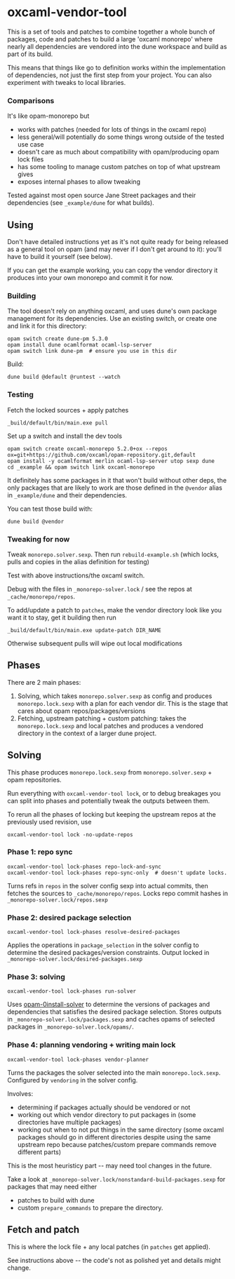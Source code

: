 # oxcaml-vendor-tool

This is a set of tools and patches to combine together a whole bunch of
packages, code and patches to build a large 'oxcaml monorepo' where nearly all
dependencies are vendored into the dune workspace and build as part of its
build.

This means that things like go to definition works within the implementation of
dependencies, not just the first step from your project. You can also experiment
with tweaks to local libraries.

### Comparisons

It's like opam-monorepo but

- works with patches (needed for lots of things in the oxcaml repo)
- less general/will potentially do some things wrong outside of the tested use
  case
- doesn't care as much about compatibility with opam/producing opam lock files
- has some tooling to manage custom patches on top of what upstream gives
- exposes internal phases to allow tweaking

Tested against most open source Jane Street packages and their dependencies (see
`_example/dune` for what builds).

## Using

Don't have detailed instructions yet as it's not quite ready for being released
as a general tool on opam (and may never if I don't get around to it): you'll
have to build it yourself (see below).

If you can get the example working, you can copy the vendor directory it
produces into your own monorepo and commit it for now.

### Building

The tool doesn't rely on anything oxcaml, and uses dune's own package management
for its dependencies. Use an existing switch, or create one and link it for this
directory:

    opam switch create dune-pm 5.3.0
    opam install dune ocamlformat ocaml-lsp-server
    opam switch link dune-pm  # ensure you use in this dir

Build:

    dune build @default @runtest --watch

### Testing

Fetch the locked sources + apply patches

    _build/default/bin/main.exe pull

Set up a switch and install the dev tools

    opam switch create oxcaml-monorepo 5.2.0+ox --repos ox=git+https://github.com/oxcaml/opam-repository.git,default
    opam install -y ocamlformat merlin ocaml-lsp-server utop sexp dune
    cd _example && opam switch link oxcaml-monorepo

It definitely has some packages in it that won't build without other deps, the
only packages that are likely to work are those defined in the `@vendor` alias
in `_example/dune` and their dependencies.

You can test those build with:

    dune build @vendor

### Tweaking for now

Tweak `monorepo.solver.sexp`. Then run `rebuild-example.sh` (which locks, pulls and copies in the alias definition for testing)

Test with above instructions/the oxcaml switch.

Debug with the files in `_monorepo-solver.lock` / see the repos at
`_cache/monorepo/repos`.

To add/update a patch to `patches`, make the vendor directory look like you want
it to stay, get it building then run

    _build/default/bin/main.exe update-patch DIR_NAME

Otherwise subsequent pulls will wipe out local modifications

## Phases

There are 2 main phases:

1. Solving, which takes `monorepo.solver.sexp` as config and produces
   `monorepo.lock.sexp` with a plan for each vendor dir. This is the stage that
   cares about opam repos/packages/versions
2. Fetching, upstream patching + custom patching: takes the `monorepo.lock.sexp`
   and local patches and produces a vendored directory in the context of a
   larger dune project.

## Solving

This phase produces `monorepo.lock.sexp` from `monorepo.solver.sexp` + opam
repositories.

Run everything with `oxcaml-vendor-tool lock`, or to debug breakages you can
split into phases and potentially tweak the outputs between them.

To rerun all the phases of locking but keeping the upstream repos at the
previously used revision, use

    oxcaml-vendor-tool lock -no-update-repos 

### Phase 1: repo sync

    oxcaml-vendor-tool lock-phases repo-lock-and-sync
    oxcaml-vendor-tool lock-phases repo-sync-only  # doesn't update locks.

Turns refs in `repos` in the solver config sexp into actual commits, then
fetches the sources to `_cache/monorepo/repos`. Locks repo commit hashes in 
`_monorepo-solver.lock/repos.sexp`

### Phase 2: desired package selection

    oxcaml-vendor-tool lock-phases resolve-desired-packages

Applies the operations in `package_selection` in the solver config to determine
the desired packages/version constraints. Output locked in
`_monorepo-solver.lock/desired-packages.sexp` 

### Phase 3: solving

    oxcaml-vendor-tool lock-phases run-solver

Uses [opam-0install-solver](https://github.com/ocaml-opam/opam-0install-solver) to 
determine the versions of packages and dependencies that satisfies the desired
package selection. Stores outputs in `_monorepo-solver.lock/packages.sexp` and
caches opams of selected packages in `_monorepo-solver.lock/opams/`.

### Phase 4: planning vendoring + writing main lock

    oxcaml-vendor-tool lock-phases vendor-planner

Turns the packages the solver selected into the main `monorepo.lock.sexp`.
Configured by `vendoring` in the solver config.

Involves:

- determining if packages actually should be vendored or not
- working out which vendor directory to put packages in (some directories have
multiple packages)
- working out when to not put things in the same directory (some oxcaml
packages should go in different directories despite using the same upstream repo
because patches/custom prepare commands remove different parts)

This is the most heuristicy part -- may need tool changes in the future.

Take a look at `_monorepo-solver.lock/nonstandard-build-packages.sexp` for
packages that may need either

- patches to build with dune
- custom `prepare_commands` to prepare the directory.

## Fetch and patch

This is where the lock file + any local patches (in `patches` get applied).

See instructions above -- the code's not as polished yet and details might change.